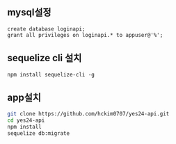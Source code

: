 ## mysql설정
```
create database loginapi;
grant all privileges on loginapi.* to appuser@'%';
```

## sequelize cli 설치
```
npm install sequelize-cli -g
```

## app설치
```bash
git clone https://github.com/hckim0707/yes24-api.git
cd yes24-api
npm install
sequelize db:migrate
```



<!--stackedit_data:
eyJoaXN0b3J5IjpbLTEwNjMxNTY1NzcsLTE0Mzk3OTg4ODUsMz
UzOTQ5MzExXX0=
-->